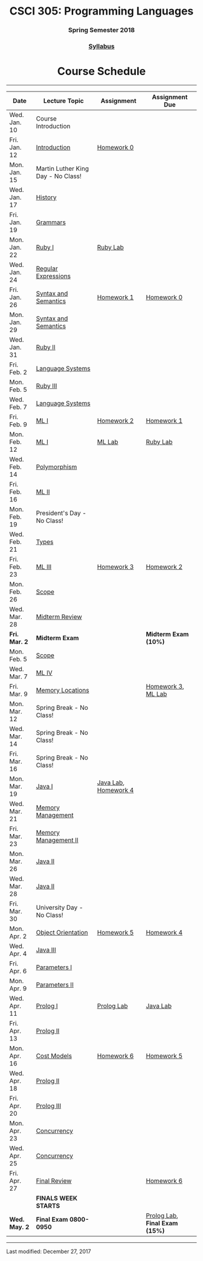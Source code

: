 <div align="center">
<h1>CSCI 305: Programming Languages</h1>
<h3>Spring Semester 2018</h3>

<h3><a href="syllabus.html">Syllabus</a></h3>

<h1>Course Schedule</h1>
</div>

---

Date | Lecture Topic | Assignment | Assignment Due
---- | ------------- | --------------- | ------------
Wed. Jan. 10 | Course Introduction | &nbsp; | &nbsp;
Fri. Jan. 12 | [Introduction](lectures/l02_intro.html) | [Homework 0](homeworks/hw0.html) | &nbsp;
Mon. Jan. 15 | Martin Luther King Day - No Class! | &nbsp; | &nbsp;
Wed. Jan. 17 | [History](lectures/l03_history.html) | &nbsp; | &nbsp;
Fri. Jan. 19 | [Grammars](lectures/l04_grammars.html) | &nbsp; | &nbsp;
Mon. Jan. 22 | [Ruby I](lectures/l05_ruby1.html) | [Ruby Lab](https://github.com/CSCI305/csci305-ruby-lab/) | &nbsp;
Wed. Jan. 24 | [Regular Expressions](lectures/l06_ruby_regex.html) | &nbsp; | &nbsp;
Fri. Jan. 26 | [Syntax and Semantics](lectures/l07_08_syntax.html) | [Homework 1](homeworks/hw1.html) | [Homework 0](homeworks/hw0.html)
Mon. Jan. 29 | [Syntax and Semantics](lectures/l07_08_syntax.html) | &nbsp; | &nbsp;
Wed. Jan. 31 | [Ruby II](lectures/l09_ruby2.html) | &nbsp; | &nbsp;
Fri. Feb. 2 | [Language Systems](lectures/l10_12_langsys.html) | &nbsp; | &nbsp;
Mon. Feb. 5 | [Ruby III](lectures/l11_ruby3.html) | &nbsp; | &nbsp;
Wed. Feb. 7 | [Language Systems](lectures/l10_12_langsys.html) | &nbsp; | &nbsp;
Fri. Feb. 9 | [ML I](lectures/l13_14_ml1.html) | [Homework 2](homeworks/hw2.html) | [Homework 1](homeworks/hw1.html)
Mon. Feb. 12 | [ML I](lectures/l13_14_ml1.html) | [ML Lab](https://github.com/CSCI305/csci305-ml-lab/) | [Ruby Lab](https://github.com/CSCI305/csci305-ruby-lab/)
Wed. Feb. 14 | [Polymorphism](lectures/l15_polymorphism.html) | &nbsp; | &nbsp;
Fri. Feb. 16 | [ML II](lectures/l16_ml2.html) | &nbsp; | &nbsp;
Mon. Feb. 19 | President's Day - No Class! | &nbsp; | &nbsp;
Wed. Feb. 21 | [Types](lectures/l17_types.html) | &nbsp; | &nbsp;
Fri. Feb. 23 | [ML III](lectures/l18_ml3.html) | [Homework 3](homeworks/hw3.html) | [Homework 2](homeworks/hw2.html)
Mon. Feb. 26 | [Scope](lectures/l20_21_scope.html) | &nbsp; | &nbsp;
Wed. Mar. 28 | [Midterm Review](lectures/l19_midtermrev.html) | &nbsp; |
**Fri. Mar. 2** | **Midterm Exam** | &nbsp; | **Midterm Exam (10%)**
Mon. Feb. 5 | [Scope](lectures/l20_21_scope.html) | &nbsp; | &nbsp;
Wed. Mar. 7 | [ML IV](lectures/l22_ml4.html) | &nbsp; | &nbsp;
Fri. Mar. 9 | [Memory Locations](lectures/l23_memoryloc.html) | &nbsp; | [Homework 3](homeworks/hw3.html), [ML Lab](https://github.com/CSCI305/csci305-ml-lab/)
Mon. Mar. 12 | Spring Break - No Class! | &nbsp; | &nbsp;
Wed. Mar. 14 | Spring Break - No Class! | &nbsp; | &nbsp;
Fri. Mar. 16 | Spring Break - No Class! | &nbsp; | &nbsp;
Mon. Mar. 19 | [Java I](lectures/l24_java1.html) | [Java Lab](https://github.com/CSCI305/csci305-java-lab/), [Homework 4](homeworks/hw4.html) | &nbsp;
Wed. Mar. 21 | [Memory Management](lectures/l25_memmgmt.html) | &nbsp; | &nbsp;
Fri. Mar. 23 | [Memory Management II](lectures/l26_memmgmt2.html) | &nbsp; | &nbsp;
Mon. Mar. 26 | [Java II](lectures/l27_28_java2.html) | &nbsp; | &nbsp;
Wed. Mar. 28 | [Java II](lectures/l27_28_java2.html) | &nbsp; | &nbsp;
Fri. Mar. 30 | University Day - No Class! | &nbsp; | &nbsp;
Mon. Apr. 2 | [Object Orientation](lectures/l29_object.html) | [Homework 5](homeworks/hw5.html) | [Homework 4](homeworks/hw4.html)
Wed. Apr. 4 | [Java III](lectures/l30_java3.html) | &nbsp; | &nbsp;
Fri. Apr. 6 | [Parameters I](lectures/l31_params1.html) | &nbsp; | &nbsp;
Mon. Apr. 9 | [Parameters II](lectures/l32_params2.html) | &nbsp; | &nbsp;
Wed. Apr. 11 | [Prolog I](lectures/l33_prolog1.html) | [Prolog Lab](https://github.com/CSCI305/csci305-prolog-lab/) | [Java Lab](https://github.com/CSCI305/csci305-java-lab/)
Fri. Apr. 13 | [Prolog II](lectures/l34_36_prolog2.html) | &nbsp; | &nbsp;
Mon. Apr. 16 | [Cost Models](lectures/l35_cost.html) | [Homework 6](homeworks/hw6.html) | [Homework 5](homeworks/hw5.html)
Wed. Apr. 18 | [Prolog II](lectures/l34_36_prolog2.html) | &nbsp; | &nbsp;
Fri. Apr. 20 | [Prolog III](lectures/l37_prolog3.html) | &nbsp; | &nbsp;
Mon. Apr. 23 | [Concurrency](lectures/l38_39_concurrency.html) | &nbsp; | &nbsp;
Wed. Apr. 25 | [Concurrency](lectures/l38_39_concurrency.html) | &nbsp; | &nbsp;
Fri. Apr. 27 | [Final Review](lectures/l40_finalrev.html) | &nbsp; | [Homework 6](homeworks/hw6.html)
&nbsp; | **FINALS WEEK STARTS** | &nbsp; | &nbsp;
**Wed. May. 2** | **Final Exam 0800-0950** | &nbsp; | [Prolog Lab](https://github.com/CSCI305/csci305-prolog-lab/), **Final Exam (15%)**

---

Last modified: December 27, 2017
